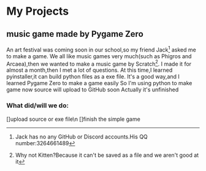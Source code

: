 # My Projects
## music game made by Pygame Zero
An art festival was coming soon in our school,so my friend Jack[^1] asked me to make a game.
We all like music games very much(such as Phigros and Arcaea),then we wanted to make a music game by Scratch[^2].
I made it for almost a month,then I met a lot of questions.
At this time,I learned pyinstaller,it can build python files as a exe file.
It's a good way,and I learned Pygame Zero to make a game easily
So I'm using python to make game now
source will upload to GitHub soon
Actually it's unfinished
### What did/will we do:
[]upload source or exe file\n
[]finish the simple game

[^1]:Jack has no any GitHub or Discord accounts.His QQ number:3264661489
[^2]:Why not Kitten?Because it can't be saved as a file and we aren't good at it
